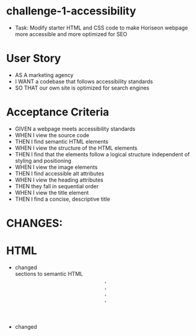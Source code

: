 # challenge-1-accessibility

* Task: Modify starter HTML and CSS code to make Horiseon webpage more accessible and more optimized for SEO

# User Story

* AS A marketing agency
* I WANT a codebase that follows accessibility standards
* SO THAT our own site is optimized for search engines

# Acceptance Criteria

* GIVEN a webpage meets accessibility standards
* WHEN I view the source code
* THEN I find semantic HTML elements
* WHEN I view the structure of the HTML elements
* THEN I find that the elements follow a logical structure independent of styling and positioning
* WHEN I view the image elements
* THEN I find accessible alt attributes
* WHEN I view the heading attributes
* THEN they fall in sequential order
* WHEN I view the title element
* THEN I find a concise, descriptive title

# CHANGES:

# HTML
* changed <div> sections to semantic HTML <header>, <footer>, <nav>, <section>, <article>
* changed <title> from generic name more descriptive title about the page
* edited the id on search engine optimization to make the link work
* changed <h3> to <h2> for the benefits header
* added comments in HTML that described each section to make it easier to understand the flow of the page
* added <alt> description tags to all of the images and graphics in the page for accessibility
* changed class names in content and benefit section to combine same CSS rules
* removed class from header and footer

# CSS 
* added comments in CSS to describe each section
* changed header and footer from class (.header) to html selector (header) to eliminate unnecessary classes
* combined CSS rules for benefits sections and content sections to remove duplicates
* changed selectors in CSS to reflect semantic elements changes in HTML
* rearragned CSS rules to create logical flow

